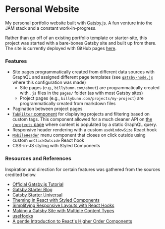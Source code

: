 # Personal Website

My personal portfolio website built with [Gatsby.js](https://www.gatsbyjs.org/). A fun venture into the JAM stack and a constant work-in-progress.

Rather than go off of an existing portfolio template or starter-site, this project was started with a bare-bones Gatsby site and built up from there. The site is currently deployed with GitHub pages [here](https://billybunn.com/).

### Features

- Site pages programmatically created from different data sources with GraphQL and assigned different page templates (see [`gatsby-node.js`](https://github.com/BillyBunn/billybunn.github.io/blob/development/gatsby-node.js) where this configuration was made)
  - Site pages (e.g., `billybunn.com/about`) are programmatically created with `.js` files in the `pages/` folder (as with most Gatsby sites)
  - Project pages (e.g., `billybunn.com/projects/my-project`) are programmatically created from markdown files
- Pagination between project pages
- [`TabFilter` component](https://github.com/BillyBunn/billybunn.github.io/blob/development/src/components/tab-filter/tab-filter.js) for displaying projects and filtering based on custom tags. This component allowed for a much cleaner API on [the `/projects` page](https://github.com/BillyBunn/billybunn.github.io/blob/development/src/pages/projects.js) where content is populated by a static GraphQL query.
- Responsive header rendering with a custom `useWindowSize` React hook
- [`MobileHeader`](https://github.com/BillyBunn/billybunn.github.io/blob/development/src/components/header/mobile-header/mobile-header.js) menu component that closes on click outside using custom `onClickOutside` React hook
- CSS-in-JS styling with Styled Components

<!-- ![personal website home page](./personal-site-1.png) -->

### Resources and References

Inspiration and direction for certain features was gathered from the sources credited below.

- [Official Gatsby.js Tutorial](https://www.gatsbyjs.org/tutorial/)
- [Gatsby Starter Blog](https://www.gatsbyjs.org/starters/gatsbyjs/gatsby-starter-blog/)
- [Gatsby Starter Universal](https://www.gatsbyjs.org/starters/fabe/gatsby-universal/)
- [Theming in React with Styled Components](https://medium.com/@rossbulat/creating-themes-in-react-with-styled-components-6fce744b4e54)
- [Simplifying Responsive Layouts with React Hooks](https://hackernoon.com/simplifying-responsive-layouts-with-react-hooks-19db73893a7a)
- [Making a Gatsby Site with Multiple Content Types](https://chipcullen.com/making-multiple-content-types-in-gatsby/)
- [useHooks](https://usehooks.com/)
- [A gentle Introduction to React's Higher Order Components](https://hackernoon.com/simplifying-responsive-layouts-with-react-hooks-19db73893a7a)
